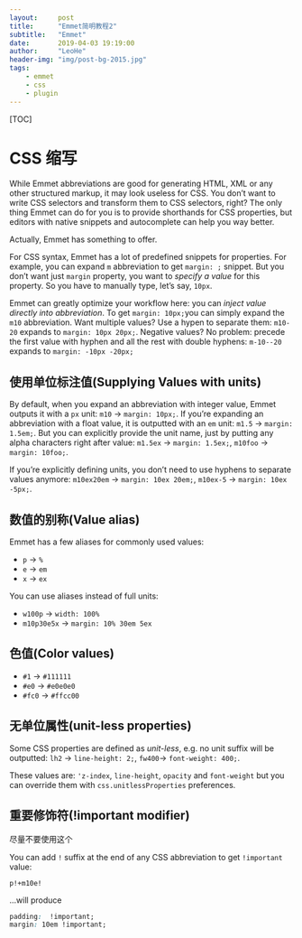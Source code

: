 ```yaml
---
layout:     post
title:      "Emmet简明教程2"
subtitle:   "Emmet"
date:       2019-04-03 19:19:00
author:     "LeoHe"
header-img: "img/post-bg-2015.jpg"
tags:
    - emmet
    - css
    - plugin
---
```


[TOC]

# CSS 缩写

While Emmet abbreviations are good for generating HTML, XML or any other structured markup, it may look useless for CSS. You don’t want to write CSS selectors and transform them to CSS selectors, right? The only thing Emmet can do for you is to provide shorthands for CSS properties, but editors with native snippets and autocomplete can help you way better.

Actually, Emmet has something to offer.

For CSS syntax, Emmet has a lot of predefined snippets for properties. For example, you can expand `m` abbreviation to get `margin: ;` snippet. But you don’t want just `margin` property, you want to *specify a value* for this property. So you have to manually type, let’s say, `10px`.

Emmet can greatly optimize your workflow here: you can *inject value directly into abbreviation*. To get `margin: 10px;`you can simply expand the `m10` abbreviation. Want multiple values? Use a hypen to separate them: `m10-20` expands to `margin: 10px 20px;`. Negative values? No problem: precede the first value with hyphen and all the rest with double hyphens: `m-10--20` expands to `margin: -10px -20px;`



## 使用单位标注值(Supplying Values with units)

By default, when you expand an abbreviation with integer value, Emmet outputs it with a `px` unit: `m10` → `margin: 10px;`. If you’re expanding an abbreviation with a float value, it is outputted with an `em` unit: `m1.5` → `margin: 1.5em;`. But you can explicitly provide the unit name, just by putting any alpha characters right after value: `m1.5ex` → `margin: 1.5ex;`, `m10foo` → `margin: 10foo;`.

If you’re explicitly defining units, you don’t need to use hyphens to separate values anymore: `m10ex20em` → `margin: 10ex 20em;`, `m10ex-5` → `margin: 10ex -5px;`.



## 数值的别称(Value alias)

Emmet has a few aliases for commonly used values:

- `p` → `%`
- `e` → `em`
- `x` → `ex`

You can use aliases instead of full units:

- `w100p` → `width: 100%`
- `m10p30e5x` → `margin: 10% 30em 5ex`



## 色值(Color values)

- `#1` → `#111111`
- `#e0` → `#e0e0e0`
- `#fc0` → `#ffcc00`



## 无单位属性(unit-less properties)

Some CSS properties are defined as *unit-less*, e.g. no unit suffix will be outputted: `lh2` → `line-height: 2;`, `fw400`→ `font-weight: 400;`.

These values are: `'z-index`, `line-height`, `opacity` and `font-weight` but you can override them with `css.unitlessProperties` preferences.

## 重要修饰符(!important modifier)

尽量不要使用这个

You can add `!` suffix at the end of any CSS abbreviation to get `!important` value:

```
p!+m10e!
```

...will produce

```css
padding:  !important;
margin: 10em !important;
```

